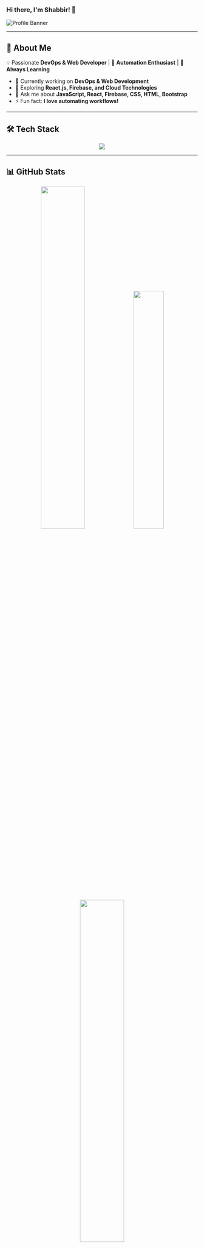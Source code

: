 ### Hi there, I'm Shabbir! 👋

<!-- Banner Image (Customizable) -->
![Profile Banner](https://via.placeholder.com/1200x400.png?text=Welcome+to+My+GitHub+Profile)

---

## 🚀 About Me
💡 Passionate **DevOps & Web Developer** | 🔧 **Automation Enthusiast** | 🎯 **Always Learning**

- 🔭 Currently working on **DevOps & Web Development**
- 🌱 Exploring **React.js, Firebase, and Cloud Technologies**
- 💬 Ask me about **JavaScript, React, Firebase, CSS, HTML, Bootstrap**
- ⚡ Fun fact: **I love automating workflows!**

---

## 🛠 Tech Stack

<div align="center">
  <img src="https://skillicons.dev/icons?i=js,react,firebase,css,html,bootstrap,git,github,docker" />
</div>

---

## 📊 GitHub Stats

<div align="center">
  <img src="https://github-readme-stats.vercel.app/api?username=SHABBIR-devOps&show_icons=true&theme=midnight-purple" width="48%"/>
  <img src="https://streak-stats.demolab.com?user=SHABBIR-devOps&theme=tokyonight" width="40%"/>
  <br>
  <img src="https://github-readme-stats.vercel.app/api/top-langs/?username=SHABBIR-devOps&layout=compact&theme=cobalt" width="48%"/>
</div>

---

## 📈 Contribution Graph

<div align="center">
  <img src="https://github-readme-activity-graph.vercel.app/graph?username=SHABBIR-devOps&theme=github-dark" />
</div>

---

## 🔗 Connect With Me

<div align="center">
  <a href="https://github.com/SHABBIR-devOps" target="_blank"><img src="https://img.shields.io/badge/GitHub-171515?style=for-the-badge&logo=github&logoColor=white"/></a>
  <a href="https://facebook.com/" target="_blank"><img src="https://img.shields.io/badge/Facebook-%231877F2.svg?style=for-the-badge&logo=facebook&logoColor=white"/></a>
  <a href="https://linkedin.com/" target="_blank"><img src="https://img.shields.io/badge/LinkedIn-%230077B5.svg?style=for-the-badge&logo=linkedin&logoColor=white"/></a>
</div>

---

## 👀 Profile Views

<div align="center">
  <img src="https://komarev.com/ghpvc/?username=SHABBIR-devOps&color=red"/>
</div>

---

🔥 **Don't forget to star my repositories if you find them useful!** 🚀
